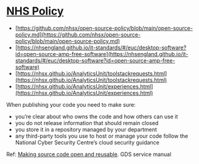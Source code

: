 # [NHS Policy](https://github.com/nhs-pycom/open-source-explained/blob/main/7.nhs-policy.md)

- [https://github.com/nhsx/open-source-policy/blob/main/open-source-policy.md](https://github.com/nhsx/open-source-policy/blob/main/open-source-policy.md)
- [https://nhsengland.github.io/it-standards/#/euc/desktop-software?id=open-source-amp-free-software](https://nhsengland.github.io/it-standards/#/euc/desktop-software?id=open-source-amp-free-software)
- [https://nhsx.github.io/AnalyticsUnit/toolstackrequests.html](https://nhsx.github.io/AnalyticsUnit/toolstackrequests.html)
- [https://nhsx.github.io/AnalyticsUnit/experiences.html](https://nhsx.github.io/AnalyticsUnit/experiences.html)

When publishing your code you need to make sure:

- you’re clear about who owns the code and how others can use it
- you do not release information that should remain closed
- you store it in a repository managed by your department
- any third-party tools you use to host or manage your code follow the National Cyber Security Centre’s cloud security guidance

Ref: [Making source code open and reusable](https://www.gov.uk/service-manual/technology/making-source-code-open-and-reusable). GDS service manual
